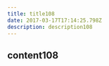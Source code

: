 ```yaml
---
title: title108
date: 2017-03-17T17:14:25.798Z
description: description108
---
```


## content108
  
